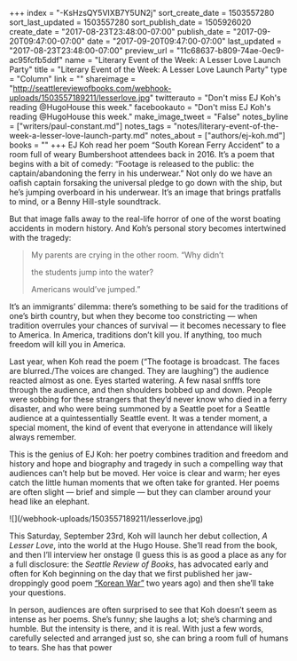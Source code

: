 +++
index = "-KsHzsQY5VIXB7Y5UN2j"
sort_create_date = 1503557280
sort_last_updated = 1503557280
sort_publish_date = 1505926020
create_date = "2017-08-23T23:48:00-07:00"
publish_date = "2017-09-20T09:47:00-07:00"
date = "2017-09-20T09:47:00-07:00"
last_updated = "2017-08-23T23:48:00-07:00"
preview_url = "11c68637-b809-74ae-0ec9-ac95fcfb5ddf"
name = "Literary Event of the Week: A Lesser Love Launch Party"
title = "Literary Event of the Week: A Lesser Love Launch Party"
type = "Column"
link = ""
shareimage = "http://seattlereviewofbooks.com/webhook-uploads/1503557189211/lesserlove.jpg"
twitterauto = "Don't miss EJ Koh's reading @HugoHouse this week."
facebookauto = "Don't miss EJ Koh's reading @HugoHouse this week."
make_image_tweet = "False"
notes_byline = ["writers/paul-constant.md"]
notes_tags = "notes/literary-event-of-the-week-a-lesser-love-launch-party.md"
notes_about = ["authors/ej-koh.md"]
books = ""
+++
EJ Koh read her poem “South Korean Ferry Accident” to a room full of weary Bumbershoot attendees back in 2016. It’s a poem that begins with a bit of comedy: “Footage is released to the public: the captain/abandoning the ferry in his underwear.” Not only do we have an oafish captain forsaking the universal pledge to go down with the ship, but he’s jumping overboard in his underwear. It’s an image that brings pratfalls to mind, or a Benny Hill-style soundtrack.

But that image falls away to the real-life horror of one of the worst boating accidents in modern history. And Koh’s personal story becomes intertwined with the tragedy:

<blockquote><p class="noindent">My parents are crying in the other room. “Why didn’t</p>
<p class="noindent">the students jump into the water?</p>

<p class="noindent">Americans would’ve jumped.”</p></blockquote>

It’s an immigrants’ dilemma: there’s something to be said for the traditions of one’s birth country, but when they become too constricting — when tradition overrules  your chances of survival — it becomes necessary to flee to America. In America, traditions don’t kill you. If anything, too much freedom will kill you in America.

Last year, when Koh read the poem (“The footage is broadcast. The faces are blurred./The voices are changed. They are laughing”) the audience reacted almost as one. Eyes started watering. A few nasal snfffs tore through the audience, and then shoulders bobbed up and down. People were sobbing for these strangers that they’d never know who died in a ferry disaster, and who were being summoned by a Seattle poet for a Seattle audience at a quintessentially Seattle event. It was a tender moment, a special moment, the kind of event that everyone in attendance will likely always remember.

This is the genius of EJ Koh: her poetry combines tradition and freedom and history and hope and biography and tragedy in such a compelling way that audiences can’t help but be moved. Her voice is clear and warm; her eyes catch the little human moments that we often take for granted. Her poems are often slight — brief and simple — but they can clamber around your head like an elephant.

<p class="image-left">![](/webhook-uploads/1503557189211/lesserlove.jpg)</p>

This Saturday, September 23rd, Koh will launch her debut collection, *A Lesser Love*, into the world at the Hugo House. She’ll read from the book, and then I’ll interview her onstage (I guess this is as good a place as any for a full disclosure: the *Seattle Review of Books*, has advocated early and often for Koh beginning on the day that we first published her jaw-droppingly good poem [“Korean War”](http://www.seattlereviewofbooks.com/notes/2015/10/06/korean-war/) two years ago) and then she’ll take your questions. 

In person, audiences are often surprised to see that Koh doesn’t seem as intense as her poems. She’s funny; she laughs a lot; she’s charming and humble. But the intensity is there, and it is real. With just a few words, carefully selected and arranged just so, she can bring a room full of humans to tears. She has that power